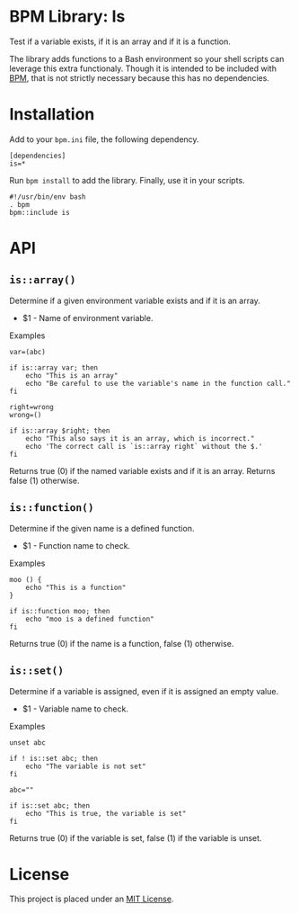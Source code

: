 BPM Library: Is
===============

Test if a variable exists, if it is an array and if it is a function.

The library adds functions to a Bash environment so your shell scripts can leverage this extra functionaly. Though it is intended to be included with [BPM](http://bpm.sh), that is not strictly necessary because this has no dependencies.


Installation
============

Add to your `bpm.ini` file, the following dependency.

    [dependencies]
    is=*

Run `bpm install` to add the library. Finally, use it in your scripts.

    #!/usr/bin/env bash
    . bpm
    bpm::include is


API
===


[//]: # (AUTOGENERATED FROM libis - START)

`is::array()`
-------------

Determine if a given environment variable exists and if it is an array.

* $1 - Name of environment variable.

Examples

    var=(abc)

    if is::array var; then
        echo "This is an array"
        echo "Be careful to use the variable's name in the function call."
    fi

    right=wrong
    wrong=()

    if is::array $right; then
        echo "This also says it is an array, which is incorrect."
        echo 'The correct call is `is::array right` without the $.'
    fi

Returns true (0) if the named variable exists and if it is an array. Returns false (1) otherwise.


`is::function()`
----------------

Determine if the given name is a defined function.

* $1 - Function name to check.

Examples

    moo () {
        echo "This is a function"
    }

    if is::function moo; then
        echo "moo is a defined function"
    fi

Returns true (0) if the name is a function, false (1) otherwise.


`is::set()`
-----------

Determine if a variable is assigned, even if it is assigned an empty value.

* $1 - Variable name to check.

Examples

    unset abc

    if ! is::set abc; then
        echo "The variable is not set"
    fi

    abc=""

    if is::set abc; then
        echo "This is true, the variable is set"
    fi

Returns true (0) if the variable is set, false (1) if the variable is unset.

[//]: # (AUTOGENERATED FROM libis - END)


License
=======

This project is placed under an [MIT License](LICENSE.md).
